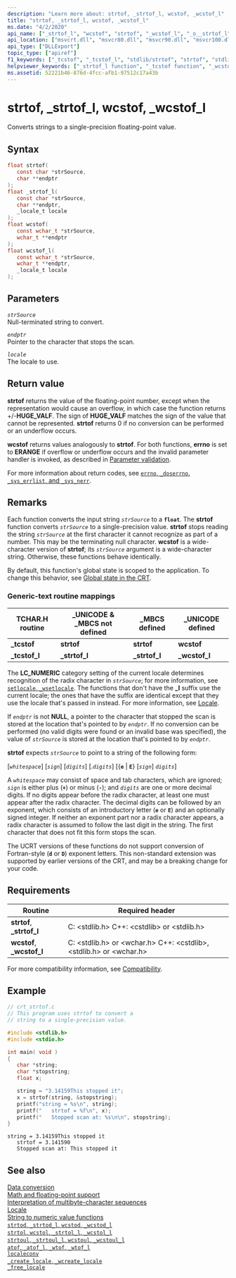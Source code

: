 ```yaml
---
description: "Learn more about: strtof, _strtof_l, wcstof, _wcstof_l"
title: "strtof, _strtof_l, wcstof, _wcstof_l"
ms.date: "4/2/2020"
api_name: ["_strtof_l", "wcstof", "strtof", "_wcstof_l", "_o__strtof_l", "_o__wcstof_l", "_o_strtof", "_o_wcstof"]
api_location: ["msvcrt.dll", "msvcr80.dll", "msvcr90.dll", "msvcr100.dll", "msvcr100_clr0400.dll", "msvcr110.dll", "msvcr110_clr0400.dll", "msvcr120.dll", "msvcr120_clr0400.dll", "ucrtbase.dll", "api-ms-win-crt-convert-l1-1-0.dll", "api-ms-win-crt-private-l1-1-0.dll"]
api_type: ["DLLExport"]
topic_type: ["apiref"]
f1_keywords: ["_tcstof", "_tcstof_l", "stdlib/strtof", "strtof", "stdlib/_strtof_l", "_strtof_l", "corecrt_wstdlib/wcstof", "wcstof", "corecrt_wstdlib/_wcstof_l", "_wcstof_l"]
helpviewer_keywords: ["_strtof_l function", "_tcstof function", "_wcstof_l function", "wcstof function", "_tcstof_l function", "strtof function"]
ms.assetid: 52221b46-876d-4fcc-afb1-97512c17a43b
---
```

# strtof, _strtof_l, wcstof, _wcstof_l

Converts strings to a single-precision floating-point value.

## Syntax

```C
float strtof(
   const char *strSource,
   char **endptr
);
float _strtof_l(
   const char *strSource,
   char **endptr,
   _locale_t locale
);
float wcstof(
   const wchar_t *strSource,
   wchar_t **endptr
);
float wcstof_l(
   const wchar_t *strSource,
   wchar_t **endptr,
   _locale_t locale
);
```

## Parameters

*`strSource`*\
Null-terminated string to convert.

*`endptr`*\
Pointer to the character that stops the scan.

*`locale`*\
The locale to use.

## Return value

**strtof** returns the value of the floating-point number, except when the representation would cause an overflow, in which case the function returns +/-**HUGE_VALF**. The sign of **HUGE_VALF** matches the sign of the value that cannot be represented. **strtof** returns 0 if no conversion can be performed or an underflow occurs.

**wcstof** returns values analogously to **strtof**. For both functions, **errno** is set to **ERANGE** if overflow or underflow occurs and the invalid parameter handler is invoked, as described in [Parameter validation](../parameter-validation.md).

For more information about return codes, see [`errno`, `_doserrno`, `_sys_errlist`, and `_sys_nerr`](../errno-doserrno-sys-errlist-and-sys-nerr.md).

## Remarks

Each function converts the input string *`strSource`* to a **`float`**. The **strtof** function converts *`strSource`* to a single-precision value. **strtof** stops reading the string *`strSource`* at the first character it cannot recognize as part of a number. This may be the terminating null character. **wcstof** is a wide-character version of **strtof**; its *`strSource`* argument is a wide-character string. Otherwise, these functions behave identically.

By default, this function's global state is scoped to the application. To change this behavior, see [Global state in the CRT](../global-state.md).

### Generic-text routine mappings

|TCHAR.H routine|_UNICODE & _MBCS not defined|_MBCS defined|_UNICODE defined|
|---------------------|------------------------------------|--------------------|-----------------------|
|**_tcstof**|**strtof**|**strtof**|**wcstof**|
|**_tcstof_l**|**_strtof_l**|**_strtof_l**|**_wcstof_l**|

The **LC_NUMERIC** category setting of the current locale determines recognition of the radix character in *`strSource`*; for more information, see [`setlocale`, `_wsetlocale`](setlocale-wsetlocale.md). The functions that don't have the **_l** suffix use the current locale; the ones that have the suffix are identical except that they use the locale that's passed in instead. For more information, see [Locale](../locale.md).

If *`endptr`* is not **NULL**, a pointer to the character that stopped the scan is stored at the location that's pointed to by *`endptr`*. If no conversion can be performed (no valid digits were found or an invalid base was specified), the value of *`strSource`* is stored at the location that's pointed to by *`endptr`*.

**strtof** expects *`strSource`* to point to a string of the following form:

[*`whitespace`*] [*`sign`*] [*`digits`*] [.*`digits`*] [{**`e`** &#124; **`E`**} [*`sign`*] *`digits`*]

A *`whitespace`* may consist of space and tab characters, which are ignored; *`sign`* is either plus (**`+`**) or minus (**`-`**); and *`digits`* are one or more decimal digits. If no digits appear before the radix character, at least one must appear after the radix character. The decimal digits can be followed by an exponent, which consists of an introductory letter (**`e`** or **`E`**) and an optionally signed integer. If neither an exponent part nor a radix character appears, a radix character is assumed to follow the last digit in the string. The first character that does not fit this form stops the scan.

The UCRT versions of these functions do not support conversion of Fortran-style (**`d`** or **`D`**) exponent letters. This non-standard extension was supported by earlier versions of the CRT, and may be a breaking change for your code.

## Requirements

|Routine|Required header|
|-------------|---------------------|
|**strtof**, **_strtof_l**|C: \<stdlib.h> C++: \<cstdlib> or \<stdlib.h>|
|**wcstof**, **_wcstof_l**|C: \<stdlib.h> or \<wchar.h> C++: \<cstdlib>, \<stdlib.h> or \<wchar.h>|

For more compatibility information, see [Compatibility](../compatibility.md).

## Example

```C
// crt_strtof.c
// This program uses strtof to convert a
// string to a single-precision value.

#include <stdlib.h>
#include <stdio.h>

int main( void )
{
   char *string;
   char *stopstring;
   float x;

   string = "3.14159This stopped it";
   x = strtof(string, &stopstring);
   printf("string = %s\n", string);
   printf("   strtof = %f\n", x);
   printf("   Stopped scan at: %s\n\n", stopstring);
}
```

```Output
string = 3.14159This stopped it
   strtof = 3.141590
   Stopped scan at: This stopped it
```

## See also

[Data conversion](../data-conversion.md)\
[Math and floating-point support](../floating-point-support.md)\
[Interpretation of multibyte-character sequences](../interpretation-of-multibyte-character-sequences.md)\
[Locale](../locale.md)\
[String to numeric value functions](../string-to-numeric-value-functions.md)\
[`strtod`, `_strtod_l`, `wcstod`, `_wcstod_l`](strtod-strtod-l-wcstod-wcstod-l.md)\
[`strtol`, `wcstol`, `_strtol_l`, `_wcstol_l`](strtol-wcstol-strtol-l-wcstol-l.md)\
[`strtoul`, `_strtoul_l`, `wcstoul`, `_wcstoul_l`](strtoul-strtoul-l-wcstoul-wcstoul-l.md)\
[`atof`, `_atof_l`, `_wtof`, `_wtof_l`](atof-atof-l-wtof-wtof-l.md)\
[`localeconv`](localeconv.md)\
[`_create_locale`, `_wcreate_locale`](create-locale-wcreate-locale.md)\
[`_free_locale`](free-locale.md)
